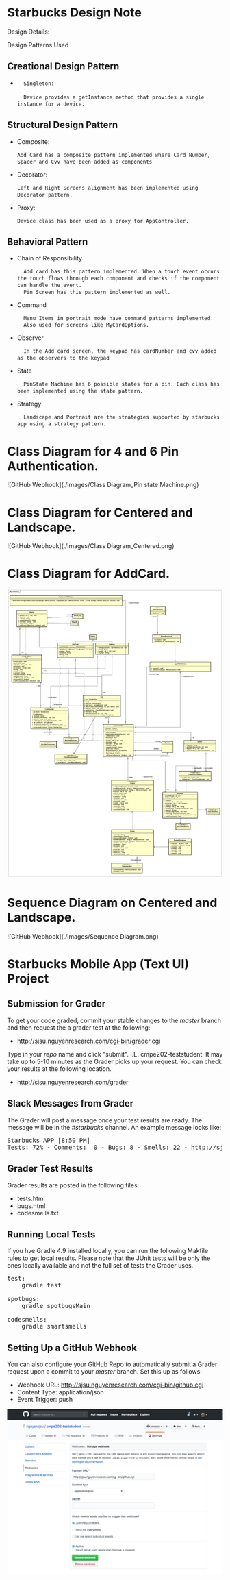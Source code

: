 # Starbucks Design Note

Design Details:

Design Patterns Used

## Creational Design Pattern
*   	Singleton:
		
		Device provides a getInstance method that provides a single instance for a device.

## Structural Design Pattern
* 	Composite:
		
		Add Card has a composite pattern implemented where Card Number, Spacer and Cvv have been added as components 
*	Decorator:

		Left and Right Screens alignment has been implemented using Decorator pattern.
* 	Proxy:

		Device class has been used as a proxy for AppController.

## Behavioral Pattern
* Chain of Responsibility

		Add card has this pattern implemented. When a touch event occurs the touch flows through each component and checks if the component can handle the event. 
		Pin Screen has this pattern implemented as well. 
 
* Command

		Menu Items in portrait mode have command patterns implemented.  
		Also used for screens like MyCardOptions.

* Observer
		
		In the Add card screen, the keypad has cardNumber and cvv added as the observers to the keypad

* State
	
		PinState Machine has 6 possible states for a pin. Each class has been implemented using the state pattern.
		
* Strategy

		Landscape and Portrait are the strategies supported by starbucks app using a strategy pattern.
		
# Class Diagram for 4 and 6 Pin Authentication.  

![GitHub Webhook](./images/Class Diagram_Pin state Machine.png)

# Class Diagram for Centered and Landscape. 

![GitHub Webhook](./images/Class Diagram_Centered.png)
 
# Class Diagram for AddCard. 

![GitHub Webhook](./images/ClassDiagram_AddCard.png) 


# Sequence Diagram on Centered and Landscape. 

![GitHub Webhook](./images/Sequence Diagram.png)
# Starbucks Mobile App (Text UI) Project

## Submission for Grader

To get your code graded, commit your stable changes to the *master* branch and then request the a grader test at the following:

* http://sjsu.nguyenresearch.com/cgi-bin/grader.cgi

Type in your *repo* name and click "submit".  I.E. cmpe202-teststudent.  It may take up to 5-10 minutes as the Grader picks up your request.  You can check your results at the following location.

* http://sjsu.nguyenresearch.com/grader

## Slack Messages from Grader

The Grader will post a message once your test results are ready.  The message will be in the *#starbucks* channel.  An example message looks like:

<pre>
Starbucks APP [8:50 PM]
Tests: 72% - Comments:  0 - Bugs: 8 - Smells: 22 - http://sjsu.nguyenresearch.com/grader/cmpe202-teststudent
</pre>

## Grader Test Results

Grader results are posted in the following files:

* tests.html
* bugs.html
* codesmells.txt

## Running Local Tests

If you hve Gradle 4.9 installed locally, you can run the following Makfile rules to get local results.  Please note that the JUnit tests will be only the ones locally available and not the full set of tests the Grader uses.

<pre>
test:
    gradle test

spotbugs:
    gradle spotbugsMain

codesmells:
    gradle smartsmells
</pre>

## Setting Up a GitHub Webhook

You can also configure your GitHub Repo to automatically submit a Grader request upon a commit to your *master* branch.  Set this up as follows:

* Webhook URL:  http://sjsu.nguyenresearch.com/cgi-bin/github.cgi
* Content Type: application/json
* Event Trigger: push 


![GitHub Webhook](./images/github-webhook-settings.png)
